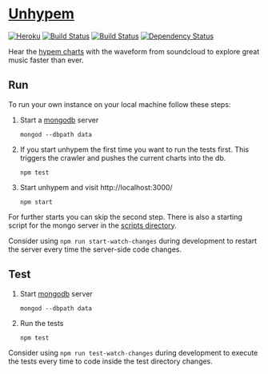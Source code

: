 # [Unhypem](https://unhypem.com)

[![Heroku](http://heroku-badge.herokuapp.com/?app=unhypem&style=flat)](http://unhypem.com)
[![Build Status](https://semaphoreci.com/api/v1/projects/71955a11-54eb-4082-9cd7-7b6730ed659e/534353/shields_badge.svg)](https://semaphoreci.com/feed-me/unhypem)
[![Build Status](https://travis-ci.org/feedm3/unhypem.svg?branch=master)](https://travis-ci.org/feedm3/unhypem)
[![Dependency Status](https://david-dm.org/feedm3/unhypem.svg)](https://david-dm.org/feedm3/unhypem)

Hear the [hypem charts](http://hypem.com/popular) with the waveform from soundcloud to explore great music faster than ever.

## Run

To run your own instance on your local machine follow these steps:

1. Start a [mongodb](https://www.mongodb.org/downloads#production) server 

    `mongod --dbpath data`
    
2. If you start unhypem the first time you want to run the tests first. This triggers the crawler and pushes the current
charts into the db.

    `npm test`

3. Start unhypem and visit http://localhost:3000/

    `npm start`

For further starts you can skip the second step. There is also a starting script for the mongo server in the 
[scripts directory](script). 

Consider using `npm run start-watch-changes` during development to restart the server every time the server-side code changes.

## Test

1. Start [mongodb](https://www.mongodb.org/downloads#production) server 

    `mongod --dbpath data`
    
2. Run the tests

    `npm test`
        
Consider using `npm run test-watch-changes` during development to execute the tests every time to code inside the test directory changes.